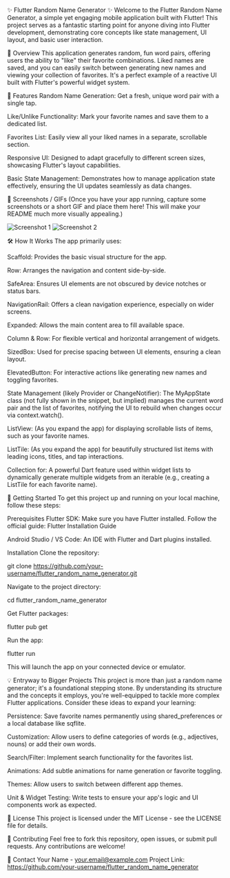 ✨ Flutter Random Name Generator ✨
Welcome to the Flutter Random Name Generator, a simple yet engaging mobile application built with Flutter! This project serves as a fantastic starting point for anyone diving into Flutter development, demonstrating core concepts like state management, UI layout, and basic user interaction.

🚀 Overview
This application generates random, fun word pairs, offering users the ability to "like" their favorite combinations. Liked names are saved, and you can easily switch between generating new names and viewing your collection of favorites. It's a perfect example of a reactive UI built with Flutter's powerful widget system.

🌟 Features
Random Name Generation: Get a fresh, unique word pair with a single tap.

Like/Unlike Functionality: Mark your favorite names and save them to a dedicated list.

Favorites List: Easily view all your liked names in a separate, scrollable section.

Responsive UI: Designed to adapt gracefully to different screen sizes, showcasing Flutter's layout capabilities.

Basic State Management: Demonstrates how to manage application state effectively, ensuring the UI updates seamlessly as data changes.

📸 Screenshots / GIFs
(Once you have your app running, capture some screenshots or a short GIF and place them here! This will make your README much more visually appealing.)

![Screenshot 1](path/to/screenshot1.png)
![Screenshot 2](path/to/screenshot2.gif)


🛠️ How It Works
The app primarily uses:

Scaffold: Provides the basic visual structure for the app.

Row: Arranges the navigation and content side-by-side.

SafeArea: Ensures UI elements are not obscured by device notches or status bars.

NavigationRail: Offers a clean navigation experience, especially on wider screens.

Expanded: Allows the main content area to fill available space.

Column & Row: For flexible vertical and horizontal arrangement of widgets.

SizedBox: Used for precise spacing between UI elements, ensuring a clean layout.

ElevatedButton: For interactive actions like generating new names and toggling favorites.

State Management (likely Provider or ChangeNotifier): The MyAppState class (not fully shown in the snippet, but implied) manages the current word pair and the list of favorites, notifying the UI to rebuild when changes occur via context.watch<MyAppState>().

ListView: (As you expand the app) for displaying scrollable lists of items, such as your favorite names.

ListTile: (As you expand the app) for beautifully structured list items with leading icons, titles, and tap interactions.

Collection for: A powerful Dart feature used within widget lists to dynamically generate multiple widgets from an iterable (e.g., creating a ListTile for each favorite name).

🚀 Getting Started
To get this project up and running on your local machine, follow these steps:

Prerequisites
Flutter SDK: Make sure you have Flutter installed. Follow the official guide: Flutter Installation Guide

Android Studio / VS Code: An IDE with Flutter and Dart plugins installed.

Installation
Clone the repository:

git clone https://github.com/your-username/flutter_random_name_generator.git


Navigate to the project directory:

cd flutter_random_name_generator


Get Flutter packages:

flutter pub get


Run the app:

flutter run


This will launch the app on your connected device or emulator.

💡 Entryway to Bigger Projects
This project is more than just a random name generator; it's a foundational stepping stone. By understanding its structure and the concepts it employs, you're well-equipped to tackle more complex Flutter applications. Consider these ideas to expand your learning:

Persistence: Save favorite names permanently using shared_preferences or a local database like sqflite.

Customization: Allow users to define categories of words (e.g., adjectives, nouns) or add their own words.

Search/Filter: Implement search functionality for the favorites list.

Animations: Add subtle animations for name generation or favorite toggling.

Themes: Allow users to switch between different app themes.

Unit & Widget Testing: Write tests to ensure your app's logic and UI components work as expected.

📄 License
This project is licensed under the MIT License - see the LICENSE file for details.

🤝 Contributing
Feel free to fork this repository, open issues, or submit pull requests. Any contributions are welcome!

📧 Contact
Your Name - your.email@example.com
Project Link: https://github.com/your-username/flutter_random_name_generator
